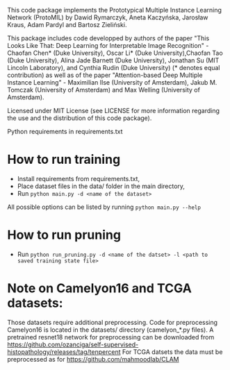 This code package implements the Prototypical Multiple Instance Learning Network (ProtoMIL) by Dawid Rymarczyk,
Aneta Kaczyńska, Jarosław Kraus, Adam Pardyl and Bartosz Zieliński.

This package includes code developped by authors of the paper "This Looks Like That: Deep Learning for Interpretable
Image Recognition" - Chaofan Chen* (Duke University), Oscar Li* (Duke University),Chaofan Tao (Duke University),
Alina Jade Barnett (Duke University), Jonathan Su (MIT Lincoln Laboratory), and Cynthia Rudin (Duke University)
(* denotes equal contribution) as well as of the paper "Attention-based Deep Multiple Instance Learning" - Maximilian Ilse
(University of Amsterdam), Jakub M. Tomczak (University of Amsterdam) and Max Welling (University of Amsterdam).

Licensed under MIT License (see LICENSE for more information regarding the use
and the distribution of this code package).

Python requirements in requirements.txt

# How to run training
* Install requirements from requirements.txt,
* Place dataset files in the data/ folder in the main directory,
* Run `python main.py -d <name of the dataset>`

All possible options can be listed by running `python main.py --help`

# How to run pruning
* Run `python run_pruning.py -d <name of the datset> -l <path to saved training state file>`

# Note on Camelyon16 and TCGA datasets:
Those datasets require additional preprocessing. Code for preprocessing Camelyon16 is located in the datasets/
directory (camelyon_*.py files). A pretrained resnet18 network for preprocessing can be downloaded from
https://github.com/ozanciga/self-supervised-histopathology/releases/tag/tenpercent
For TCGA datsets the data must be preprocessed as for https://github.com/mahmoodlab/CLAM


